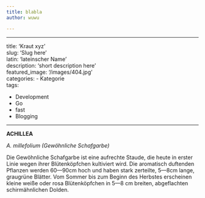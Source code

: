 ```yaml
---
title: blabla
author: wuwu

---
```


<hr>
<p>title: ‘Kraut xyz’<br>
slug: ‘Slug here’<br>
latin: ‘lateinscher Name’<br>
description: ‘short description here’<br>
featured_image: ‘/images/404.jpg’<br>
categories:  -  Kategorie<br>
tags:</p>
<ul>
<li>Development</li>
<li>Go</li>
<li>fast</li>
<li>Blogging</li>
</ul>
<hr>
<p><strong>ACHILLEA</strong></p>
<p><em>A. millefolium (Gewöhnliche Schafgarbe)</em></p>
<p>Die Gewöhnliche Schafgarbe ist eine aufrechte Staude, die heute in erster Linie wegen ihrer Blütenköpfchen kultiviert wird. Die aromatisch duftenden Pflanzen werden 60—90cm hoch und haben stark zerteilte, 5—8cm lange, graugrüne Blätter. Vom Sommer bis zum Beginn des Herbstes erscheinen kleine weiße oder rosa Blütenköpfchen in 5—8 cm breiten, abgeflachten schirmähnlichen Dolden.</p>

